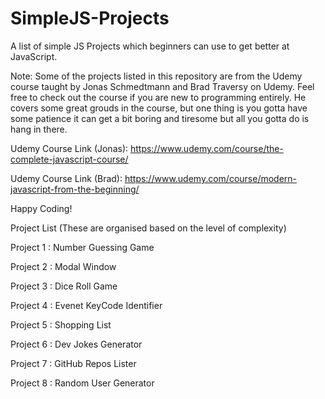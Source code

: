 # SimpleJS-Projects

A list of simple JS Projects which beginners can use to get better at JavaScript.

Note: Some of the projects listed in this repository are from the Udemy course taught by Jonas Schmedtmann and Brad Traversy on Udemy. Feel free to check out the course if you are new to programming entirely. He covers some great grouds in the course, but one thing is you gotta have some patience it can get a bit boring and tiresome but all you gotta do is hang in there.

Udemy Course Link (Jonas): https://www.udemy.com/course/the-complete-javascript-course/

Udemy Course Link (Brad): https://www.udemy.com/course/modern-javascript-from-the-beginning/

Happy Coding!

Project List (These are organised based on the level of complexity)

Project 1 : Number Guessing Game

Project 2 : Modal Window

Project 3 : Dice Roll Game

Project 4 : Evenet KeyCode Identifier

Project 5 : Shopping List

Project 6 : Dev Jokes Generator

Project 7 : GitHub Repos Lister

Project 8 : Random User Generator
